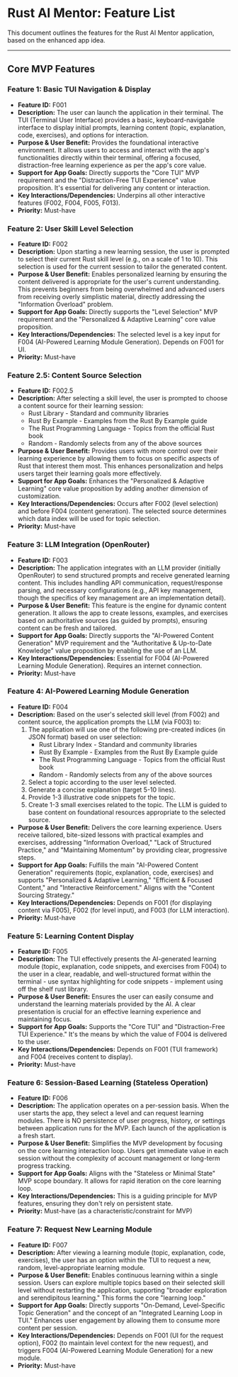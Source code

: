 # Rust AI Mentor: Feature List

This document outlines the features for the Rust AI Mentor application, based on the enhanced app idea.

---

## Core MVP Features

### **Feature 1: Basic TUI Navigation & Display**
*   **Feature ID:** F001
*   **Description:** The user can launch the application in their terminal. The TUI (Terminal User Interface) provides a basic,
      keyboard-navigable interface to display initial prompts, learning content (topic, explanation, code, exercises), 
      and options for interaction.
*   **Purpose & User Benefit:** Provides the foundational interactive environment. It allows users to access and 
      interact with the app's functionalities directly within their terminal, offering a focused, distraction-free learning experience as
      per the app's core value.
*   **Support for App Goals:** Directly supports the "Core TUI" MVP requirement and the "Distraction-Free TUI Experience" value proposition.
      It's essential for delivering any content or interaction.
*   **Key Interactions/Dependencies:** Underpins all other interactive features (F002, F004, F005, F013).
*   **Priority:** Must-have

### **Feature 2: User Skill Level Selection**
*   **Feature ID:** F002
*   **Description:** Upon starting a new learning session, the user is prompted to select their current Rust skill level 
      (e.g., on a scale of 1 to 10). This selection is used for the current session to tailor the generated content.
*   **Purpose & User Benefit:** Enables personalized learning by ensuring the content delivered is appropriate for the
      user's current understanding. This prevents beginners from being overwhelmed and advanced users  
      from receiving overly simplistic material, directly addressing the "Information Overload" problem.
*   **Support for App Goals:** Directly supports the "Level Selection" MVP requirement and the
      "Personalized & Adaptive Learning" core value proposition.
*   **Key Interactions/Dependencies:** The selected level is a key input for F004 (AI-Powered Learning Module Generation).
      Depends on F001 for UI.
*   **Priority:** Must-have

### **Feature 2.5: Content Source Selection**
*   **Feature ID:** F002.5
*   **Description:** After selecting a skill level, the user is prompted to choose a content source for their learning session:
      - Rust Library - Standard and community libraries
      - Rust By Example - Examples from the Rust By Example guide
      - The Rust Programming Language - Topics from the official Rust book
      - Random - Randomly selects from any of the above sources
*   **Purpose & User Benefit:** Provides users with more control over their learning experience by allowing them to focus on specific
      aspects of Rust that interest them most. This enhances personalization and helps users target their learning goals more effectively.
*   **Support for App Goals:** Enhances the "Personalized & Adaptive Learning" core value proposition by adding another dimension of customization.
*   **Key Interactions/Dependencies:** Occurs after F002 (level selection) and before F004 (content generation). The selected source
      determines which data index will be used for topic selection.
*   **Priority:** Must-have

### **Feature 3: LLM Integration (OpenRouter)**
*   **Feature ID:** F003
*   **Description:** The application integrates with an LLM provider (initially OpenRouter) to send structured prompts
      and receive generated learning content. This includes handling API communication, request/response parsing,
      and necessary configurations (e.g., API key management, though the specifics of key management are an implementation detail).
*   **Purpose & User Benefit:** This feature is the engine for dynamic content generation. It allows the app to create lessons,
      examples, and exercises based on authoritative sources (as guided by prompts), ensuring content can be fresh and tailored.
*   **Support for App Goals:** Directly supports the "AI-Powered Content Generation" MVP requirement and the "Authoritative & Up-to-Date Knowledge" value proposition by enabling the use of an LLM.
*   **Key Interactions/Dependencies:** Essential for F004 (AI-Powered Learning Module Generation). Requires an internet connection.
*   **Priority:** Must-have

### **Feature 4: AI-Powered Learning Module Generation**
*   **Feature ID:** F004
*   **Description:** Based on the user's selected skill level (from F002) and content source, the application prompts the LLM (via F003) to:
    1. The application will use one of the following pre-created indices (in JSON format) based on user selection:
       - Rust Library Index - Standard and community libraries
       - Rust By Example - Examples from the Rust By Example guide
       - The Rust Programming Language - Topics from the official Rust book
       - Random - Randomly selects from any of the above sources
    2. Select a topic according to the user level selected.
    3. Generate a concise explanation (target 5-10 lines).
    4. Provide 1-3 illustrative code snippets for the topic.
    5. Create 1-3 small exercises related to the topic.
        The LLM is guided to base content on foundational resources appropriate to the selected source.
*   **Purpose & User Benefit:** Delivers the core learning experience. Users receive tailored, bite-sized lessons with practical examples
      and exercises, addressing "Information Overload," "Lack of Structured Practice," and "Maintaining Momentum" by providing clear,
      progressive steps.
*   **Support for App Goals:** Fulfills the main "AI-Powered Content Generation" requirements (topic, explanation, code, exercises)
      and supports "Personalized & Adaptive Learning," "Efficient & Focused Content," and "Interactive Reinforcement." 
      Aligns with the "Content Sourcing Strategy."
*   **Key Interactions/Dependencies:** Depends on F001 (for displaying content via F005), F002 (for level input), and F003 (for LLM interaction).
*   **Priority:** Must-have

### **Feature 5: Learning Content Display**
*   **Feature ID:** F005
*   **Description:** The TUI effectively presents the AI-generated learning module (topic, explanation, code snippets, and exercises from F004)
      to the user in a clear, readable, and well-structured format within the terminal - use syntax highlighting for code snippets - implement using off the shelf rust library.
*   **Purpose & User Benefit:** Ensures the user can easily consume and understand the learning materials provided by the AI. A clear presentation is crucial for an effective learning experience and maintaining focus.
*   **Support for App Goals:** Supports the "Core TUI" and "Distraction-Free TUI Experience." It's the means by which the value of F004 is delivered to the user.
*   **Key Interactions/Dependencies:** Depends on F001 (TUI framework) and F004 (receives content to display).
*   **Priority:** Must-have

### **Feature 6: Session-Based Learning (Stateless Operation)**
*   **Feature ID:** F006
*   **Description:** The application operates on a per-session basis. 
    When the user starts the app, they select a level and can request learning modules. 
    There is NO persistence of user progress, history, or settings between application runs for the MVP.
    Each launch of the application is a fresh start.
*   **Purpose & User Benefit:** Simplifies the MVP development by focusing on the core learning interaction loop.
      Users get immediate value in each session without the complexity of account management or long-term progress tracking.
*   **Support for App Goals:** Aligns with the "Stateless or Minimal State" MVP scope boundary. 
      It allows for rapid iteration on the core learning loop.
*   **Key Interactions/Dependencies:** This is a guiding principle for MVP features, ensuring they don't rely on persistent state.
*   **Priority:** Must-have (as a characteristic/constraint for MVP)

### **Feature 7: Request New Learning Module**
*   **Feature ID:** F007
*   **Description:** After viewing a learning module (topic, explanation, code, exercises), 
      the user has an option within the TUI to request a new, random, level-appropriate learning module.
*   **Purpose & User Benefit:** Enables continuous learning within a single session. 
      Users can explore multiple topics based on their selected skill level without restarting the application, 
      supporting "broader exploration and serendipitous learning." This forms the core "learning loop."
*   **Support for App Goals:** Directly supports "On-Demand, Level-Specific Topic Generation" and the concept of an
      "Integrated Learning Loop in TUI." Enhances user engagement by allowing them to consume more content per session.
*   **Key Interactions/Dependencies:** Depends on F001 (UI for the request option), F002 (to maintain level context for the new request),
      and triggers F004 (AI-Powered Learning Module Generation) for a new module.
*   **Priority:** Must-have
